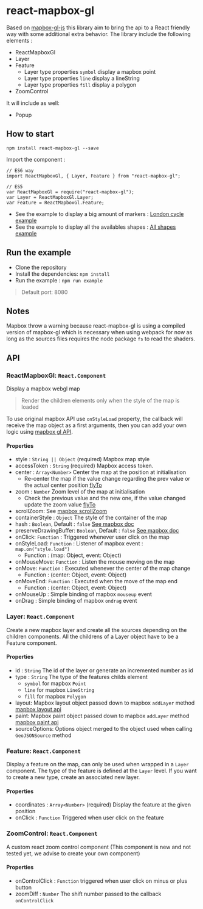 # react-mapbox-gl

Based on [mapbox-gl-js](https://www.mapbox.com/mapbox-gl-js/api/) this library aim to bring the api to a React friendly way with some additional extra behavior.
The library include the following elements :

- ReactMapboxGl
- Layer
- Feature
  - Layer type properties `symbol` display a mapbox point
  - Layer type properties `line` display a lineString
  - Layer type properties `fill` display a polygon
- ZoomControl

It will include as well:

- Popup

## How to start

```
npm install react-mapbox-gl --save
```

Import the component :

```
// ES6 way
import ReactMapboxGl, { Layer, Feature } from "react-mapbox-gl";

// ES5
var ReactMapboxGl = require("react-mapbox-gl");
var Layer = ReactMapboxGl.Layer;
var Feature = ReactMapboxGl.Feature;
```

- See the example to display a big amount of markers : [London cycle example](example/london-cycle.js)
- See the example to display all the availables shapes : [All shapes example](example/all-shapes.js) 

## Run the example

- Clone the repository
- Install the dependencies: `npm install`
- Run the example : `npm run example`
> Default port: 8080

## Notes

Mapbox throw a warning because react-mapbox-gl is using a compiled version of mapbox-gl which is necessary when using webpack for now as long as the sources files requires the node package `fs` to read the shaders.

## API

### ReactMapboxGl: `React.Component`

Display a mapbox webgl map
> Render the children elements only when the style of the map is loaded

To use original mapbox API use `onStyleLoad` property, the callback will receive the map object as a first arguments, then you can add your own logic using [mapbox gl API](https://www.mapbox.com/mapbox-gl-js/api/).

#### Properties
- style : `String || Object` (required) Mapbox map style
- accessToken : `String` (required) Mapbox access token.
- center : `Array<Number>` Center the map at the position at initialisation
  - Re-center the map if the value change regarding the prev value or the actual center position [flyTo](https://www.mapbox.com/mapbox-gl-js/api/#Map.flyTo)
- zoom : `Number` Zoom level of the map at initialisation
  - Check the previous value and the new one, if the value changed update the zoom value [flyTo](https://www.mapbox.com/mapbox-gl-js/api/#Map.flyTo)
- scrollZoom: See [mapbox scrollZoom](https://www.mapbox.com/mapbox-gl-js/api/#Map)
- containerStyle : `Object` The style of the container of the map
- hash : `Boolean`, Default : `false` [See mapbox doc](https://www.mapbox.com/mapbox-gl-js/api/#Map)
- preserveDrawingBuffer: `Boolean`, Default : `false` [See mapbox doc](https://www.mapbox.com/mapbox-gl-js/api/#Map)
- onClick: `Function` : Triggered whenever user click on the map
- onStyleLoad: `Function` : Listener of mapbox event : `map.on("style.load")`
  - Function : (map: Object, event: Object)
- onMouseMove: `Function` : Listen the mouse moving on the map
- onMove: `Function` : Executed whenever the center of the map change
  - Function : (center: Object<Number>, event: Object)
- onMoveEnd: `Function` : Executed when the move of the map end
  - Function : (center: Object<Number>, event: Object)
- onMouseUp : Simple binding of mapbox `mouseup` event
- onDrag : Simple binding of mapbox `ondrag` event


### Layer: `React.Component`

Create a new mapbox layer and create all the sources depending on the children components.
All the childrens of a Layer object have to be a Feature component.

#### Properties
- id : `String` The id of the layer or generate an incremented number as id
- type : `String` The type of the features childs element
  - `symbol` for mapbox `Point`
  - `line` for mapbox `LineString`
  - `fill` for mapbox `Polygon`
- layout: Mapbox layout object passed down to mapbox `addLayer` method [mapbox layout api](https://www.mapbox.com/mapbox-gl-style-spec/#layer-layout)
- paint: Mapbox paint object passed down to mapbox `addLayer` method [mapbox paint api](https://www.mapbox.com/mapbox-gl-style-spec/#layer-paint)
- sourceOptions: Options object merged to the object used when calling `GeoJSONSource` method


### Feature: `React.Component`

Display a feature on the map, can only be used when wrapped in a `Layer` component. The type of the feature is defined at the `Layer` level. If you want to create a new type, create an associated new layer.

#### Properties
- coordinates : `Array<Number>` (required) Display the feature at the given position
- onClick : `Function` Triggered when user click on the feature


### ZoomControl: `React.Component`

A custom react zoom control component (This component is new and not tested yet, we advise to create your own component)

#### Properties
- onControlClick : `Function` triggered when user click on minus or plus button
- zoomDiff : `Number` The shift number passed to the callback `onControlClick`
